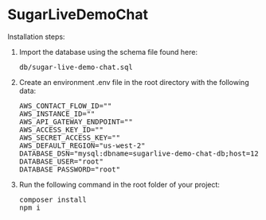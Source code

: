 # SugarLiveDemoChat

Installation steps:

1. Import the database using the schema file found here: 
   <pre>db/sugar-live-demo-chat.sql</pre>
2. Create an environment .env file in the root directory with the following data:
   <pre>AWS_CONTACT_FLOW_ID=""
   AWS_INSTANCE_ID=""
   AWS_API_GATEWAY_ENDPOINT=""
   AWS_ACCESS_KEY_ID=""
   AWS_SECRET_ACCESS_KEY=""
   AWS_DEFAULT_REGION="us-west-2"
   DATABASE_DSN="mysql:dbname=sugarlive-demo-chat-db;host=127.0.0.1"
   DATABASE_USER="root"
   DATABASE_PASSWORD="root"</pre>
3. Run the following command in the root folder of your project:
   <pre>composer install
   npm i</pre>